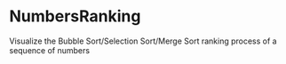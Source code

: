 # NumbersRanking
Visualize the Bubble Sort/Selection Sort/Merge Sort ranking process of a sequence of numbers 
